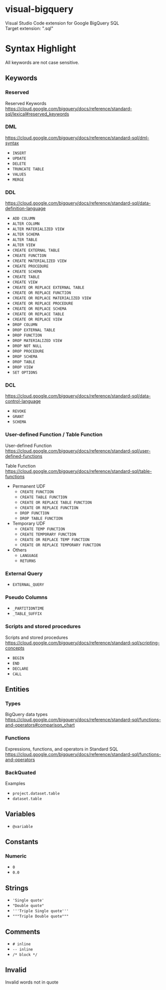 # visual-bigquery
Visual Studio Code extension for Google BigQuery SQL  
Target extension: ".sql"

# Syntax Highlight 
All keywords are not case sensitive.

## Keywords

### Reserved

Reserved Keywords  
https://cloud.google.com/bigquery/docs/reference/standard-sql/lexical#reserved_keywords

### DML

https://cloud.google.com/bigquery/docs/reference/standard-sql/dml-syntax

- `INSERT`
- `UPDATE`
- `DELETE`
- `TRUNCATE TABLE`
- `VALUES`
- `MERGE`

### DDL

https://cloud.google.com/bigquery/docs/reference/standard-sql/data-definition-language
  

- `ADD COLUMN`
- `ALTER COLUMN`
- `ALTER MATERIALIZED VIEW`
- `ALTER SCHEMA`
- `ALTER TABLE`
- `ALTER VIEW`
- `CREATE EXTERNAL TABLE`
- `CREATE FUNCTION`
- `CREATE MATERIALIZED VIEW`
- `CREATE PROCEDURE`
- `CREATE SCHEMA`
- `CREATE TABLE`
- `CREATE VIEW`
- `CREATE OR REPLACE EXTERNAL TABLE`
- `CREATE OR REPLACE FUNCTION`
- `CREATE OR REPLACE MATERIALIZED VIEW`
- `CREATE OR REPLACE PROCEDURE`
- `CREATE OR REPLACE SCHEMA`
- `CREATE OR REPLACE TABLE`
- `CREATE OR REPLACE VIEW`
- `DROP COLUMN`
- `DROP EXTERNAL TABLE`
- `DROP FUNCTION`
- `DROP MATERIALIZED VIEW`
- `DROP NOT NULL`
- `DROP PROCEDURE`
- `DROP SCHEMA`
- `DROP TABLE`
- `DROP VIEW`
- `SET OPTIONS`

### DCL

https://cloud.google.com/bigquery/docs/reference/standard-sql/data-control-language
  

- `REVOKE`
- `GRANT`
- `SCHEMA`

### User-defined Function / Table Function

User-defined Function  
https://cloud.google.com/bigquery/docs/reference/standard-sql/user-defined-functions
  
Table Function  
https://cloud.google.com/bigquery/docs/reference/standard-sql/table-functions
  

- Permanent UDF
    - `CREATE FUNCTION`
    - `CREATE TABLE FUNCTION`
    - `CREATE OR REPLACE TABLE FUNCTION`
    - `CREATE OR REPLACE FUNCTION`
    - `DROP FUNCTION`
    - `DROP TABLE FUNCTION`
- Temporary UDF
    - `CREATE TEMP FUNCTION`
    - `CREATE TEMPORARY FUNCTION`
    - `CREATE OR REPLACE TEMP FUNCTION`
    - `CREATE OR REPLACE TEMPORARY FUNCTION`
- Others
    - `LANGUAGE`
    - `RETURNS`

### External Query

- `EXTERNAL_QUERY`

### Pseudo Columns

- `_PARTITIONTIME`
- `_TABLE_SUFFIX`

### Scripts and stored procedures

Scripts and stored procedures  
https://cloud.google.com/bigquery/docs/reference/standard-sql/scripting-concepts
  

- `BEGIN`
- `END`
- `DECLARE`
- `CALL`

## Entities

### Types

BigQuery data types  
https://cloud.google.com/bigquery/docs/reference/standard-sql/functions-and-operators#comparison_chart
### Functions

Expressions, functions, and operators in Standard SQL  
https://cloud.google.com/bigquery/docs/reference/standard-sql/functions-and-operators

### BackQuated
Examples

- `project.dataset.table`
- `dataset.table`

## Variables

- `@variable`

## Constants
### Numeric

- `0`
- `0.0`

## Strings

- `'Single quote'`
- `"Double quote"`
- `'''Triple Single quote'''`
- `"""Triple Double quote"""`

## Comments

- `# inline`
- `-- inline`
- `/* block */`

## Invalid

Invalid words not in quote
